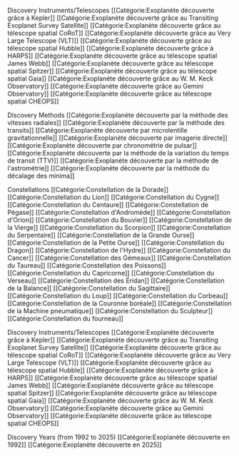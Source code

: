 Discovery Instruments/Telescopes
[[Catégorie:Exoplanète découverte grâce à Kepler]]
[[Catégorie:Exoplanète découverte grâce au Transiting Exoplanet Survey Satellite]]
[[Catégorie:Exoplanète découverte grâce au télescope spatial CoRoT]]
[[Catégorie:Exoplanète découverte grâce au Very Large Telescope (VLT)]]
[[Catégorie:Exoplanète découverte grâce au télescope spatial Hubble]]
[[Catégorie:Exoplanète découverte grâce à HARPS]]
[[Catégorie:Exoplanète découverte grâce au télescope spatial James Webb]]
[[Catégorie:Exoplanète découverte grâce au télescope spatial Spitzer]]
[[Catégorie:Exoplanète découverte grâce au télescope spatial Gaia]]
[[Catégorie:Exoplanète découverte grâce au W. M. Keck Observatory]]
[[Catégorie:Exoplanète découverte grâce au Gemini Observatory]]
[[Catégorie:Exoplanète découverte grâce au télescope spatial CHEOPS]]

Discovery Methods
[[Catégorie:Exoplanète découverte par la méthode des vitesses radiales]]
[[Catégorie:Exoplanète découverte par la méthode des transits]]
[[Catégorie:Exoplanète découverte par microlentille gravitationnelle]]
[[Catégorie:Exoplanète découverte par imagerie directe]]
[[Catégorie:Exoplanète découverte par chronométrie de pulsar]]
[[Catégorie:Exoplanète découverte par la méthode de la variation du temps de transit (TTV)]]
[[Catégorie:Exoplanète découverte par la méthode de l'astrométrie]]
[[Catégorie:Exoplanète découverte par la méthode du décalage des minima]]

Constellations
[[Catégorie:Constellation de la Dorade]]
[[Catégorie:Constellation du Lion]]
[[Catégorie:Constellation du Cygne]]
[[Catégorie:Constellation du Centaure]]
[[Catégorie:Constellation de Pégase]]
[[Catégorie:Constellation d'Andromède]]
[[Catégorie:Constellation d'Orion]]
[[Catégorie:Constellation du Bouvier]]
[[Catégorie:Constellation de la Vierge]]
[[Catégorie:Constellation du Scorpion]]
[[Catégorie:Constellation du Serpentaire]]
[[Catégorie:Constellation de la Grande Ourse]]
[[Catégorie:Constellation de la Petite Ourse]]
[[Catégorie:Constellation du Dragon]]
[[Catégorie:Constellation de l'Hydre]]
[[Catégorie:Constellation du Cancer]]
[[Catégorie:Constellation des Gémeaux]]
[[Catégorie:Constellation du Taureau]]
[[Catégorie:Constellation des Poissons]]
[[Catégorie:Constellation du Capricorne]]
[[Catégorie:Constellation du Verseau]]
[[Catégorie:Constellation des Éridan]]
[[Catégorie:Constellation de la Balance]]
[[Catégorie:Constellation du Sagittaire]]
[[Catégorie:Constellation du Loup]]
[[Catégorie:Constellation du Corbeau]]
[[Catégorie:Constellation de la Couronne boréale]]
[[Catégorie:Constellation de la Machine pneumatique]]
[[Catégorie:Constellation du Sculpteur]]
[[Catégorie:Constellation du fourneau]]

Discovery Instruments/Telescopes
[[Catégorie:Exoplanète découverte grâce à Kepler]]
[[Catégorie:Exoplanète découverte grâce au Transiting Exoplanet Survey Satellite]]
[[Catégorie:Exoplanète découverte grâce au télescope spatial CoRoT]]
[[Catégorie:Exoplanète découverte grâce au Very Large Telescope (VLT)]]
[[Catégorie:Exoplanète découverte grâce au télescope spatial Hubble]]
[[Catégorie:Exoplanète découverte grâce à HARPS]]
[[Catégorie:Exoplanète découverte grâce au télescope spatial James Webb]]
[[Catégorie:Exoplanète découverte grâce au télescope spatial Spitzer]]
[[Catégorie:Exoplanète découverte grâce au télescope spatial Gaia]]
[[Catégorie:Exoplanète découverte grâce au W. M. Keck Observatory]]
[[Catégorie:Exoplanète découverte grâce au Gemini Observatory]]
[[Catégorie:Exoplanète découverte grâce au télescope spatial CHEOPS]]

Discovery Years (from 1992 to 2025)
[[Catégorie:Exoplanète découverte en 1992]]
[[Catégorie:Exoplanète découverte en 2025]]
